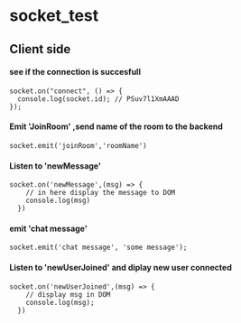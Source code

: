 # socket_test
## Client side 

#### see if the connection is succesfull
```
socket.on("connect", () => {
  console.log(socket.id); // PSuv7l1XmAAAD
});
```


#### Emit **'JoinRoom'** ,send name of the room to the backend
```
socket.emit('joinRoom','roomName')
```

####  Listen to **'newMessage'** 
```
socket.on('newMessage',(msg) => {
    // in here display the message to DOM
    console.log(msg)
  })
```

#### emit **'chat message'**  
```
socket.emit('chat message', 'some message');
```

####  Listen to **'newUserJoined'** and diplay new user connected
```
socket.on('newUserJoined',(msg) => {
    // display msg in DOM
    console.log(msg);
  })
```